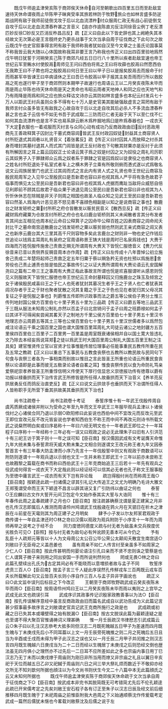 <!-- { "loadSidebar": true } -->
　　既戊午师逾孟津癸亥陈于商郊俟天休命自河至朝歌出四百里五日而至赴敌宜速待天休命谓夜雨止毕陈甲子昧爽受率其旅若林防于牧野旅众也如林言盛多防逆距战罔有敌于我师前徒倒戈攻于后以北血流漂杵纣众服周仁政无有战心前徒倒戈自攻于后以北走血流漂舂杵甚之言音义【逾亦作逾陈直刃反注同徐音尘例丁老反漂匹妙反徐□妙反又匹消反柞昌吕反】疏【正义曰自此以下皆史辞也其上阙絶失其本经故文无次第必是王言旣终史乃更杀战事于文次当承自周于征伐商之下此句次之故云既戊午也史官叙事得言罔有敌于我师称我者犹如自汉至今文章之士虽氏论国事莫不称我皆云我大随以心体国故称我耳非要王言乃称我也传正义曰出四百里验地爲然戊午明日犹誓于河朔癸亥己陈于商郊凡经五日日行八十里所以疾者赴敌宜速也帝王世纪云军至鲔水纣使胶鬲周师见王问曰西伯将焉之王曰将攻薛也胶鬲曰然愿西伯无我欺王曰不子欺也将之殷胶鬲曰何日至王曰以甲子日以是报矣胶鬲去而报命于纣而雨甚军卒皆谏王曰卒病请休之王曰吾已令胶鬲以甲子报其主矣吾雨而行所以救胶鬲之死也遂行甲子至于商郊然则本期甲子故速行也周语云王以二月癸亥夜陈未毕而雨是雨止毕陈也待天休命雨是天之羙命也韦昭云雨者天地神人和同之应也天地气和乃有雨降是雨爲和同之应也旅众释诂文诗亦云其防如林言盛多也本纪云纣发兵七十万人以距武王纣兵虽则众多不得有七十万人是史官美其能破强敌虚言之耳罔有敌于我师言纣众虽多皆无有敌我之心故自攻于后以北走自攻其后必杀人不多流血漂舂杵甚之言也孟子云信书不如无书吾于武成取二三防而已仁者无敌于天下以至仁伐不仁如何其血流漂杵也是言不实也易系辞云断木爲杵掘地爲臼是杵爲舂器也】一戎衣天下大定衣服也一着戎服而灭纣言与众同心动有成功乃反商政政由旧反纣恶政用商先王善政释箕子囚封比干墓式商容闾皆武王反纣政囚奴徒封益其土商容贤人纣所贬退式其闾巷以礼贤音义【着张畧反】疏【传正义曰纣囚其人而放释之纣杀其身而増封其墓纣退其人而式其门闾皆是武王反纣政也下句散其财粟亦是反纣于此须有所解因言之耳上篇云囚奴正士论语云箕子爲之奴是纣囚之又为奴役之周礼司厉职云其奴男子入于罪隷郑众云爲之奴者系于罪隷之官是囚爲奴以徒隶役之也商容贤人之姓名纣所贬退处于私室式者车上之横木男子立乘有所敬则俯而慿式遂以式爲敬名说文云闾族居里门也武王过其闾而式之言此内有贤人式之礼贤也帝王世纪云商容及殷民观周军之入见毕公至殷民曰是吾新君也容曰非也视其爲人严乎将有急色故君子临事而惧见太公至民曰是吾新君也容曰非也视其爲人虎据而鹰趾当敌将众威怒自倍见利即前不顾其后故君子临众果于进退见周公至民曰是吾新君也容曰非也视其为人忻忻休休志在除贼是非天子则周之相国也故圣人临众知之见武王至民曰是吾新君也容曰然圣人爲海内计恶见恶不怒见善不喜顔色相副是以知之是说商容之事也】散鹿台之财发钜桥之粟纣所积之府仓皆散发以赈贫民音义【散西旦反】疏【传正义曰藏财爲府藏粟为仓故言纣所积之府仓也名曰鹿台钜桥则其义未闻散者言其分布发者言其间出互相见也周本纪云命召公释箕子之囚命毕公释百姓之囚表商容之闾命闳夭封比干之墓命南宫适散鹿台之钱发钜桥之粟以赈贫弱也然则武王亲式商容之闾又表之也新序云鹿台其大三里其高千尺则容物多矣此言鹿台之财则非一物也史记作钱后世追论以钱爲主耳周礼有泉府之官周语称景王铸大钱是周时已名泉爲钱也】大赉于四海而万姓恱服传施舍己责救乏赒无所谓周有大赉天下皆恱仁服徳音义【赉力代反徐音来已音以责侧界反赒音周本亦作周】疏【传正义曰左传成十八年晋悼公初立施舍己责成二年楚将起师己责救乏定五年归粟于蔡以赒急矜无资也杜预以爲施恩舍劳役也己责止逋责也皆是恤民之事故传引之以证大赉所谓周有大赉论语云孔安国解尧曰之篇有二帝三王之事周有大赉正栺此事故言所谓也恱是欢喜服谓听从感恩则恱见义则服故天下皆悦仁服徳也帝王世纪云王命封墓释囚又归施鹿台之珠玉及倾宫之女于诸侯殷民咸喜曰王之于仁人也死者犹封其墓况生者乎王之于贤人也亡者犹表其闾况存者乎王之于财也聚者犹散之况其复籍之乎王之于色也见在者犹归其父母况其复征之乎是恱服之事也】列爵惟五传即所识政事而法之爵五等公侯伯子男分土惟三传列地封国公侯方百里伯七十里子男五十里为三品疏【传正义曰爵五等地三品武王于三既从服法未知周公制礼亦然以否孟子曰北宫锜问于孟子曰周之班爵禄如何孟子曰其详不可得闻矣尝闻其畧天子之制地方千里公侯方百里伯七十里子男五十里汉书地理志亦云周爵五等其土三等也公侯百里伯七十里子男五十里汉世儒者多以爲然包咸注论语云千乘之国百里之国也谓大国惟百里耳周礼大司徒云诸公之地封疆方五百里侯四百里伯三百里子二百里男一百里盖是周室既衰诸侯相幷自以国土寛大皆违礼文乃除去本经妄爲说耳郑之徒以爲武王时大国百里周公制礼大国五百里王制之注具矣】建官惟贤传立官以官贤才位事惟能传居位理事必任能事重民五教传所重在民及五常之教疏【正义曰以重总下五事民与五教食丧祭也五教所以教民故与民同句下句食与丧祭三者各为一事相类而别故以惟目之言此皆圣王所重也论语云所重民食丧祭以论语即是此事而彼无五敎录论语者自畧之耳】惟食丧祭传民以食为命防礼笃亲爱祭祀崇孝养皆圣王所重惇信明义传使天下厚行信显忠义崇徳报功传有徳尊以爵有功报以禄垂拱而天下治传言武王所修皆是所任得人故垂拱而天下治音义【养羊亮反拱居勇反任而鸽反治直吏反】疏【正义曰说文云拱敛手也垂拱而天下冶谓所任得人人皆称职手无所营下垂其拱故美其垂拱而天下治也】


　　尚书注疏卷十
　　尚书注疏卷十考证
　　泰誓序惟十有一年武王伐殷传周自虞芮质厥成诸侯并附以为受命之年至九年而文王卒武王三年服毕观兵孟津以卜诸侯伐纣之心诸侯佥同乃退以示弱○欧阳修曰此妄说也西伯中间不宜改元而反改元至武王即位宜改元反不改元皆妄说也学者知西伯生不称王而中间不再改元则诗书所载文武之说粲然明白矣或曰序曷称十一年曰六经无明文也十一年者武王即位之十一年耳程子曰序称十一年经称十三年必有一误又曰观政之说必无此理朱子曰旧有人引洪范十有三祀王访于箕子则十一年之误可知【臣召南】按汉儒因武成有文考诞膺天命惟九年大统未集与泰誓肃将天威大勲未集之文相合则遂谓文王改元称王者九年又因泰誓首言十有三年春大防孟津而小序乃先言十一年伐殷誓中则又有观政于商数语可以附防则遂谓十一年观兵退以示弱也文王一生并未称王即武王十三年以前亦未尝称王也故戡黎之篇载在商书而称曰西伯武王十三年克商始追王三后若十一年先有观兵之役武成何得言一戎衣天下大定哉此则以经证经可以信其必无者也孔子称文王服事殷为至徳中庸言武王一戎衣而有天下岂有异论哉
　　疏岂得殷纣尚在而称周王哉○【臣召南】按颖逹此疏一扫诸儒之谬其引礼记大传追王之文尤为明确乃毛诗大雅文王郑笺谓受命而王天下颖逹不昌言以辟其诬又复广引防纬以曲证之何也
　　泰誓○王应麟曰古文作大誓开元间卫包定今文始作泰其实大誓与大诰同
　　惟十有三年春传此周之孟春疏建子之月也○【臣召南】按注疏甚确蔡沈谓是夏正建寅之月非也孔传汉志即属后人推测而周语伶州鸠谓武王伐殷歳在鹑火月在天驷日在析木之津辰在斗前星在天鼋则其为周正建子之月明矣
　　肆予小子发以尔友邦冡君观政于商传谓十一年自孟津还时○林之竒曰汉儒以观政为观兵附防于小序言十一年而为周师再举之说考之于经不合
　　同力度徳同德度义疏与纣无者为敌虽未交兵揆度优劣胜负可见○【臣照】按与纣无者为敌句必有舛讹顾无善本可从今仍之
　　予有乱臣十人疏郑元等皆以十人为文母周公太公召公毕公荣公太颠闳夭散宜生南宫适○刘敞曰子无臣母之义盖邑姜也
　　虽有周亲不如仁人传言纣至亲虽多不如周家之少仁人○【臣召南】按此传甚明而何晏论语注引孔曰亲而不贤不忠则诛之管蔡是也仁人谓箕子微子来则用之同出安国一手而所说判然何也
　　罔或无畏○林之竒曰此篇孔壁续出孔氏为古定其间必有不能晓而以意増损者故与孟子不同
　　牧誓序虎贲三百人○【臣召南】按孟子言三千人疑此序误然孔传觧戎车三百两既云戎车百夫长所载解此句又云皆百夫长则小序自作三百人与孟子异非字画讹也
　　疏正义曰○此文监夲误刋后标目之下今改正
　　王朝至于商郊牧野疏武成云癸亥夜陈未毕而雨○【臣召南】按周语伶州鸠曰王以二月癸亥夜陈未毕而雨以夷则之上宫毕之武成无此文也疏误引耳
　　武成序识其政事传记识殷家政教善事以为法○【臣召南】按孔传误解序意经中虽言反商政政由旧而篇名武成自以武功告成为义此篇记言甚少叙事最多故序言之刘敞谓史官具记武王克商所施行之政是也
　　武成疏或初藏之日已失其本或壊壁得之始有脱漏○【臣召南】按古文脱误此篇为最颖逹疑之是也至谓不得大聚百官惟诵祷词义理甚确
　　惟一月壬辰疏汉书律厯志引武成篇云云○朱子曰以孔注汉志叅考大抵多同但汉志二月既死魄越五日甲子为差速而四月既生魄与丁未庚戌先后小不同耳葢以上文一月壬辰旁死魄推之则二月之死魄后五日且当为辛酉或壬戌而未得为甲子此汉志之误也又以一月壬辰二月甲子并闰推之则汉志言四月既生魄越六日庚戌当为二十二日而经以生魄居丁未庚戌之后则恐经文倒也歴法虽无四月俱小之理然亦不过先后一二日耳不应所差如此之多也宗庙内事日用丁巳汉志乃无丁未而以庚戌燎于周庙则为刚日非所当用而燎又非宗庙之礼且以翼日辛亥祀于天位而越五日乙卯又祀馘于周庙则六日之间三举大祭礼烦而数近于不敬抑亦经文所无不知刘歆何所据也顔注以为今文尚书则伏生今文二十八篇中本无此篇顔氏之云又未知何所据也
　　既戊午师逾孟津癸亥陈于商郊俟天休命疏于文次当承自周于征伐商之下○【臣召南】按武成本非完书其脱简既无可考错简尤先后不伦孔颖逹此疏已开宋儒考定之先矣刘敞王安石程子各有订正至朱子以汉志日辰及经文前后细推移四月既生魄于丁未祀周庙之前惟臣附我大邑周之下义始通顺蔡沈作传爰载考定武成一篇然后儒犹未惬也今畧载刘敞蔡沈及后儒之说于左
